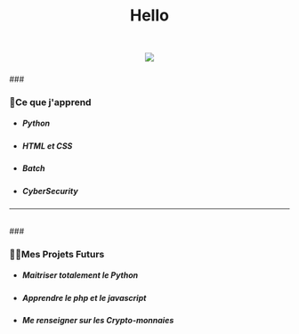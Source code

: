 <p><h1 align="center">Hello</h1></p>
<br>
<p align="center">
  <img src="https://discord.c99.nl/widget/theme-4/347487369777381377.png">
  <br>
</p>
<h3></h3>
### <h3><strong>🌱Ce que j'apprend</strong></h3>
<ul>
    <li>
        <p><h5>Python</h5></p>
    </li>
    <li>
        <p><h5>HTML et CSS</h5></p>
    </li>
    <li>
        <p><h5>Batch</h5></p>
    </li>
    <li>
        <p><h5>CyberSecurity</h5></p>
    </li>
</ul>
<hr>
<br>
### <h3><strong>👨‍💻Mes Projets Futurs</strong></h3> 
<ul>
    <li>
        <p><h5>Maitriser totalement le Python</h5></p>
    </li>
    <li>
        <p><h5>Apprendre le php et le javascript</h5></p>
    </li>
    <li>
        <p><h5>Me renseigner sur les Crypto-monnaies</h5></p>
    </li>
</ul>



